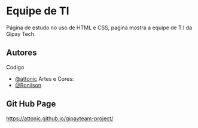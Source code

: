 
# Equipe de TI

Página de estudo no uso de HTML e CSS, pagina mostra a equipe de T.I da Gipay Tech.

## Autores
Codigo
- [@attonic](https://www.github.com/attonic)
Artes e Cores: 
- [@Ronilson](https://www.linkedin.com/in/ronilson-oliveira-8399561ab/)

## Git Hub Page

https://attonic.github.io/gipayteam-project/
